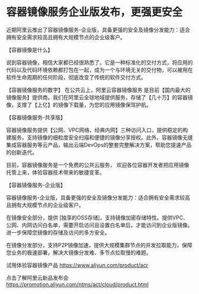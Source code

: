 # 容器镜像服务企业版发布，更强更安全
近期阿里云推出了容器镜像服务-企业版，具备更强的安全及镜像分发能力：适合拥有安全需求较高且拥有大规模节点的企业级客户。

【容器镜像是什么】

说到容器镜像，相信大家都已经很熟悉了。它是一种标准化的交付方式，将应用的代码以及代码环境依赖都打包在一起，成为一个与环境无关的交付物，可以被用在软件生命周期的任何阶段，彻底改变了传统的软件交付方式。

【容器镜像服务的数字】
在公共云上，阿里云容器镜像服务 是目前【国内最大的镜像服务】提供商。我们在阿里云全球地域提供服务，存储了【几十万】的容器镜像，支撑了【上亿】的镜像下载量，为您的应用镜像保驾护航。

【容器镜像服务-共享版】

容器镜像服务提供【公网、VPC网络、经典内网】三种访问入口，提供稳定的构建服务，支持镜像的细粒度安全扫描和便捷的镜像分享授权。此外，容器镜像无缝集成容器服务等云产品，输出云端DevOps的整套完整解决方案，帮助您提速产品的创新迭代。

目前，容器镜像服务是一个免费的公共云服务， 欢迎各位容器开发者把应用镜像托管上来，体验容器技术带来的敏捷变革。

【容器镜像服务-企业版】

容器镜像服务-企业版，具备更强的安全及镜像分发能力：适合拥有安全需求较高且拥有大规模节点的企业级客户。

在镜像安全部分，提供 [独享的OSS存储]，支持镜像加密存储特性。提供VPC、公网、内网访问白名单，需要开启访问且设置白名单后，才能访问到企业版镜像。进一步保障您镜像的存储及访问的多方安全。

在镜像分发部分，支持P2P镜像加速，提供大规模集群节点的并发拉取能力，保障您业务的极速部署，解决大镜像分发难、多节点拉取慢的难题。

试用体验容器镜像产品
https://www.aliyun.com/product/acr

点击了解阿里云新品发布会
https://promotion.aliyun.com/ntms/act/cloud/product.html
